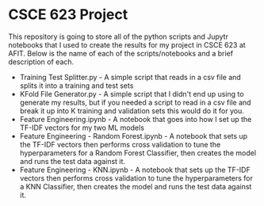 <h1>CSCE 623 Project</h2>

This repository is going to store all of the python scripts and Jupytr notebooks that I used to create the results for my project in CSCE 623 at AFIT. Below is the name of each of the scripts/notebooks and a brief description of each. 

* Training Test Splitter.py - A simple script that reads in a csv file and splits it into a training and test sets
* KFold File Generator.py - A simple script that I didn't end up using to generate my results, but if you needed a script to read in a csv file and break it up into K training and validation sets this would do it for you. 
* Feature Engineering.ipynb - A notebook that goes into how I set up the TF-IDF vectors for my two ML models
* Feature Engineering - Random Forest.ipynb - A notebook that sets up the TF-IDF vectors then performs cross validation to tune the hyperparameters for a Random Forest Classifier, then creates the model and runs the test data against it. 
* Feature Engineering - KNN.ipynb - A notebook that sets up the TF-IDF vectors then performs cross validation to tune the hyperparameters for a KNN Classifier, then creates the model and runs the test data against it.
